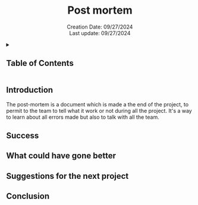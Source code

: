 <h1 align="center"> Post mortem </h1>

<p align="center">
Creation Date: 09/27/2024 <br> Last update: 09/27/2024
</p>

<details>
<summary>

## Table of Contents

</summary>

- [Table of Contents](#table-of-contents)
- [Introduction](#introduction)
- [Success](#success)
- [What could have gone better](#what-could-have-gone-better)
- [Suggestions for the next project](#suggestions-for-the-next-project)
- [Conclusion](#conclusion)

</details>

## Introduction

The post-mortem is a document which is made a the end of the project, to permit to the team to tell what it work or not during all the project. It's a way to learn about all errors made but also to talk with all the team.

## Success



## What could have gone better



## Suggestions for the next project



## Conclusion

